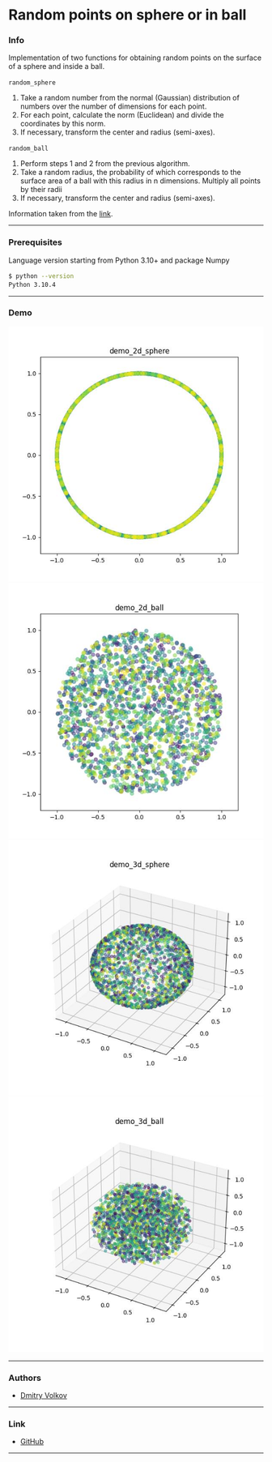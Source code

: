 # Random points on sphere or in ball

### Info

Implementation of two functions for obtaining random points on the surface of a sphere and inside a ball.

```random_sphere```

1. Take a random number from the normal (Gaussian) distribution of numbers over the number of dimensions for each point.
2. For each point, calculate the norm (Euclidean) and divide the coordinates by this norm.
3. If necessary, transform the center and radius (semi-axes).

```random_ball```

1. Perform steps 1 and 2 from the previous algorithm.
2. Take a random radius, the probability of which corresponds to the surface area of a ball with this radius in n dimensions. Multiply all points by their radii
4. If necessary, transform the center and radius (semi-axes).

Information taken from the [link](https://translated.turbopages.org/proxy_u/en-ru.ru.589f3296-6552418d-58a6291e-74722d776562/https/stackoverflow.com/questions/54544971/how-to-generate-uniform-random-points-inside-d-dimension-ball-sphere).

---

### Prerequisites

Language version starting from Python 3.10+ and package Numpy


```bash
$ python --version
Python 3.10.4
```

---

### Demo

![2D Sphere](demo_2d_sphere.jpg)
![2D Ball](demo_2d_ball.jpg)
![3D Sphere](demo_3d_sphere.jpg)
![3D Ball](demo_3d_ball.jpg)

---

### Authors

* [Dmitry Volkov](https://github.com/d1mav0lk0v)

---

### Link

* [GitHub](https://github.com/d1mav0lk0v/)

---
